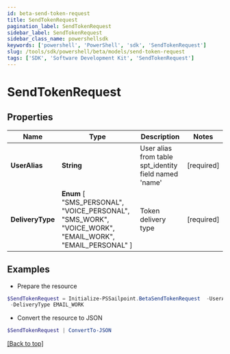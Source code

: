 ```yaml
---
id: beta-send-token-request
title: SendTokenRequest
pagination_label: SendTokenRequest
sidebar_label: SendTokenRequest
sidebar_class_name: powershellsdk
keywords: ['powershell', 'PowerShell', 'sdk', 'SendTokenRequest'] 
slug: /tools/sdk/powershell/beta/models/send-token-request
tags: ['SDK', 'Software Development Kit', 'SendTokenRequest']
---
```



# SendTokenRequest

## Properties

Name | Type | Description | Notes
------------ | ------------- | ------------- | -------------
**UserAlias** |  **String** | User alias from table spt_identity field named 'name' | [required]
**DeliveryType** |   **Enum** [  "SMS_PERSONAL",    "VOICE_PERSONAL",    "SMS_WORK",    "VOICE_WORK",    "EMAIL_WORK",    "EMAIL_PERSONAL" ] | Token delivery type | [required]

## Examples

- Prepare the resource
```powershell
$SendTokenRequest = Initialize-PSSailpoint.BetaSendTokenRequest  -UserAlias will.albin `
 -DeliveryType EMAIL_WORK
```

- Convert the resource to JSON
```powershell
$SendTokenRequest | ConvertTo-JSON
```


[[Back to top]](#) 

